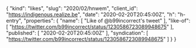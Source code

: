 {
  "kind": "likes",
  "slug": "2020/02/hnwem",
  "client_id": "https://indigenous.realize.be",
  "date": "2020-02-20T20:45:00Z",
  "h": "h-entry",
  "properties": {
    "name": [
      "Like of @b99incorrect's tweet"
    ],
    "like-of": [
      "https://twitter.com/b99incorrect/status/1230586723089948675"
    ],
    "published": [
      "2020-02-20T20:45:00Z"
    ],
    "syndication": [
      "https://twitter.com/b99incorrect/status/1230586723089948675"
    ]
  }
}
